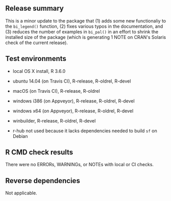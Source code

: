 ## Release summary
This is a minor update to the package that (1) adds some new functionaliy to the `bi_legend()` function, (2) fixes various typos in the documentation, and (3) reduces the number of examples in `bi_pal()` in an effort to shrink the installed size of the package (which is generating 1 NOTE on CRAN's Solaris check of the current release). 

## Test environments
* local OS X install, R 3.6.0
* ubuntu 14.04 (on Travis CI), R-release, R-oldrel, R-devel
* macOS (on Travis CI), R-release, R-oldrel
* windows i386 (on Appveyor), R-release, R-oldrel, R-devel
* windows x64 (on Appveyor), R-release, R-oldrel, R-devel
* winbuilder, R-release, R-oldrel, R-devel

* r-hub not used because it lacks dependencies needed to build `sf` on Debian

## R CMD check results
There were no ERRORs, WARNINGs, or NOTEs with local or CI checks.

## Reverse dependencies
Not applicable.
